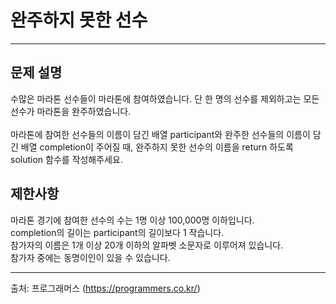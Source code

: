 # 완주하지 못한 선수
- - -
## 문제 설명
수많은 마라톤 선수들이 마라톤에 참여하였습니다. 단 한 명의 선수를 제외하고는 모든 선수가 마라톤을 완주하였습니다.<br>
<br>
마라톤에 참여한 선수들의 이름이 담긴 배열 participant와 완주한 선수들의 이름이 담긴 배열 completion이 주어질 때, 완주하지 못한 선수의 이름을 return 하도록 solution 함수를 작성해주세요.

## 제한사항
마라톤 경기에 참여한 선수의 수는 1명 이상 100,000명 이하입니다.<br>
completion의 길이는 participant의 길이보다 1 작습니다.<br>
참가자의 이름은 1개 이상 20개 이하의 알파벳 소문자로 이루어져 있습니다.<br>
참가자 중에는 동명이인이 있을 수 있습니다.
- - -
출처: 프로그래머스 (https://programmers.co.kr/)

